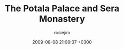 ---
blog: travel
date: 2009-08-08 21:00:37 +0000
title: "The Potala Palace and Sera Monastery"
author: rosiejim
permalink: /china-2009/lhasa/the-potala-palace-and-sera-monastery/
---